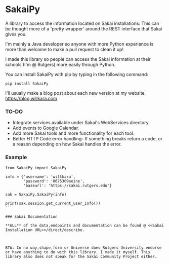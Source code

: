 SakaiPy
=======

A library to access the information located on Sakai installations. This can be thought more of a 'pretty wrapper' around the REST interface that Sakai gives you.

I'm mainly a Java developer so anyone with more Python experience is more than welcome to make a pull request to clean it up!

I made this library so people can access the Sakai information at their schools (I'm @ Rutgers) more easily through Python.

You can install SakaiPy with pip by typing in the following command:

```
pip install SakaiPy
```

I'll usually make a blog post about each new version at my website. https://blog.willkara.com

### TO-DO
* Integrate services available under Sakai's WebServices directory.
* Add events to Google Calendar.
* Add more Sakai tools and more functionality for each tool.
* Better HTTP Code error handling- If something breaks return a code, or a reason depending on how Sakai handles the error.

### Example

````
from SakaiPy import SakaiPy

info = {'username': 'willkara',
        'password': '8675309eeine',
        'baseurl': 'https://sakai.rutgers.edu'}

sak = SakaiPy.SakaiPy(info)

print(sak.session.get_current_user_info())
```

### Sakai Documentation

**ALL** of the data,endpoints and documentation can be found @ <<Sakai Installation URL>>/direct/describe. 



BTW: In no way,shape,form or Universe does Rutgers University endorse or have anything to do with this library. I made it myself. This library also does not speak for the Sakai Community Project either.
